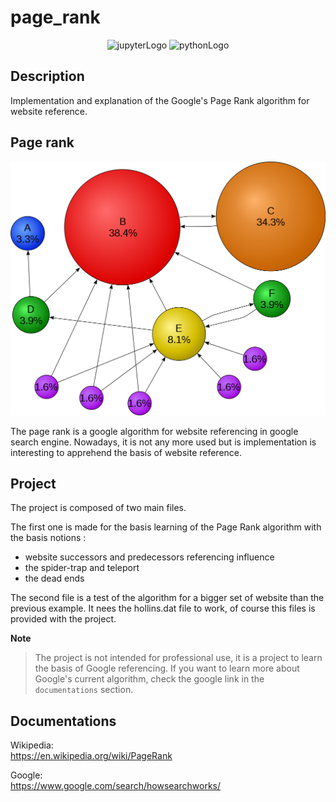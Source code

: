 # page_rank
<p align="center">
    <img src="https://img.shields.io/badge/Made%20with-Jupyter-orange?style=for-the-badge&logo=Jupyter" alt="jupyterLogo">
    <img src="https://img.shields.io/badge/Python-3776AB?style=for-the-badge&logo=python&logoColor=white" alt="pythonLogo"> 
</p>

## Description

Implementation and explanation of the Google's Page Rank algorithm for website reference.

## Page rank

<p align="center">
    <img src="images/wikipedia_image_page_rank.png" alt="wikipediaImgPageRank">
</p>

The page rank is a google algorithm for website referencing in google search engine.
Nowadays, it is not any more used but is implementation is interesting to apprehend the basis of website reference.

## Project

The project is composed of two main files.

The first one is made for the basis learning of the Page Rank algorithm with the basis notions :
- website successors and predecessors referencing influence
- the spider-trap and teleport
- the dead ends

The second file is a test of the algorithm for a bigger set of website than the previous example.
It nees the hollins.dat file to work, of course this files is provided with the project.

**Note**
> The project is not intended for professional use, it is a project to learn the basis of Google referencing.
> If you want to learn more about Google's current algorithm, check the google link in the `documentations` section.

## Documentations

Wikipedia:  
<https://en.wikipedia.org/wiki/PageRank>

Google:  
<https://www.google.com/search/howsearchworks/>
